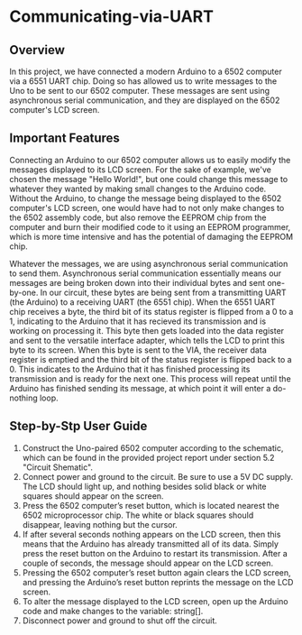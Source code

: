 # Communicating-via-UART
## Overview
In this project, we have connected a modern Arduino to a 6502 computer via a 6551 UART chip.  Doing so has allowed us to write messages to the Uno to be sent to our 6502 computer.  These messages are sent using asynchronous serial communication, and they are displayed on the 6502 computer's LCD screen.
## Important Features
Connecting an Arduino to our 6502 computer allows us to easily modify the messages displayed to its LCD screen.  For the sake of example, we've chosen the message "Hello World!", but one could change this message to whatever they wanted by making small changes to the Arduino code.  Without the Arduino, to change the message being displayed to the 6502 computer's LCD screen, one would have had to not only make changes to the 6502 assembly code, but also remove the EEPROM chip from the computer and burn their modified code to it using an EEPROM programmer, which is more time intensive and has the potential of damaging the EEPROM chip.  

Whatever the messages, we are using asynchronous serial communication to send them.  Asynchronous serial communication essentially means our messages are being broken down into their individual bytes and sent one-by-one.  In our circuit, these bytes are being sent from a transmitting UART (the Arduino) to a receiving UART (the 6551 chip).  When the 6551 UART chip receives a byte, the third bit of its status register is flipped from a 0 to a 1, indicating to the Arduino that it has recieved its transmission and is working on processing it.  This byte then gets loaded into the data register and sent to the versatile interface adapter, which tells the LCD to print this byte to its screen. When this byte is sent to the VIA, the receiver data register is emptied and the third bit of the status register is flipped back to a 0.  This indicates to the Arduino that it has finished processing its transmission and is ready for the next one. This process will repeat until the Arduino has finished sending its message, at which point it will enter a do-nothing loop.

## Step-by-Stp User Guide
1. Construct the Uno-paired 6502 computer according to the schematic, which can be found in the provided project report under section 5.2 "Circuit Shematic". 
2. Connect power and ground to the circuit. Be sure to use a 5V DC supply. The LCD should light up, and nothing besides solid black or white squares should appear on the screen.
3. Press the 6502 computer’s reset button, which is located nearest the 6502 microprocessor chip. The white or black squares should disappear, leaving nothing but the cursor.
4. If after several seconds nothing appears on the LCD screen, then this means that the Arduino has already transmitted all of its data. Simply press the reset button on the Arduino to restart its transmission. After a couple of seconds, the message should appear on the LCD screen.
5. Pressing the 6502 computer’s reset button again clears the LCD screen, and pressing the Arduino’s reset button reprints the message on the LCD screen.
6. To alter the message displayed to the LCD screen, open up the Arduino code and make changes to the variable: string[].  
7. Disconnect power and ground to shut off the circuit.
